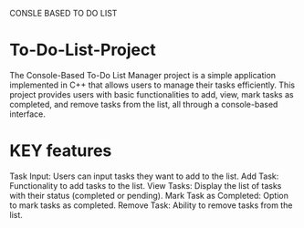 CONSLE BASED TO DO LIST
# To-Do-List-Project
The Console-Based To-Do List Manager project is a simple application implemented in C++ that allows users to manage their tasks efficiently. This project provides users with basic functionalities to add, view, mark tasks as completed, and remove tasks from the list, all through a console-based interface.
# KEY features
Task Input: Users can input tasks they want to add to the list.
Add Task: Functionality to add tasks to the list.
View Tasks: Display the list of tasks with their status (completed or pending).
Mark Task as Completed: Option to mark tasks as completed.
Remove Task: Ability to remove tasks from the list.
